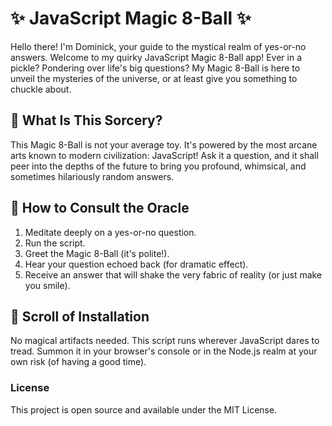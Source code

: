 # ✨ JavaScript Magic 8-Ball ✨

Hello there! I'm Dominick, your guide to the mystical realm of yes-or-no answers. Welcome to my quirky JavaScript Magic 8-Ball app! Ever in a pickle? Pondering over life's big questions? My Magic 8-Ball is here to unveil the mysteries of the universe, or at least give you something to chuckle about.

## 🎩 What Is This Sorcery?

This Magic 8-Ball is not your average toy. It's powered by the most arcane arts known to modern civilization: JavaScript! Ask it a question, and it shall peer into the depths of the future to bring you profound, whimsical, and sometimes hilariously random answers.

## 🔮 How to Consult the Oracle

1. Meditate deeply on a yes-or-no question.
2. Run the script.
3. Greet the Magic 8-Ball (it's polite!).
4. Hear your question echoed back (for dramatic effect).
5. Receive an answer that will shake the very fabric of reality (or just make you smile).

## 📜 Scroll of Installation

No magical artifacts needed. This script runs wherever JavaScript dares to tread. Summon it in your browser's console or in the Node.js realm at your own risk (of having a good time).
### License
This project is open source and available under the MIT License.
